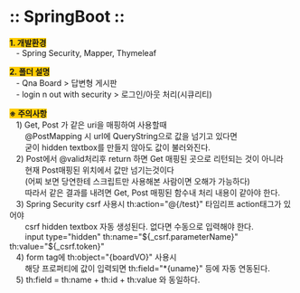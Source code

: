 <h1><strong>:: SpringBoot ::</strong></h1>
<p><strong><span style="background-color: #ffcc00;">1. 개발환경</span></strong><br />&nbsp; &nbsp;- Spring Security, Mapper, Thymeleaf</p>
<p><strong><span style="background-color: #ffcc00;">2. 폴더 설명</span></strong> <br />&nbsp; &nbsp;- Qna Board &gt; 답변형 게시판 <br />&nbsp; &nbsp;- login n out with security &gt; 로그인/아웃 처리(시큐리티)</p>
<p><strong><span style="background-color: #ffcc00;">※ 주의사항</span></strong> <br />&nbsp; &nbsp;1) Get, Post 가 같은 uri을 매핑하여 사용할때 <br />&nbsp; &nbsp; &nbsp; &nbsp;@PostMapping 시 url에 QueryString으로 값을 넘기고 있다면 <br />&nbsp; &nbsp; &nbsp; &nbsp;굳이 hidden textbox를 만들지 않아도 값이 불러와진다. <br />&nbsp; &nbsp;2) Post에서 @valid처리후 return 하면 Get 매핑된 곳으로 리턴되는 것이 아니라 <br />&nbsp; &nbsp; &nbsp; &nbsp;현재 Post매핑된 위치에서 값만 넘기는것이다 <br />&nbsp; &nbsp; &nbsp; &nbsp;(어찌 보면 당연한테 스크립트만 사용해본 사람이면 오해가 가능하다) <br />&nbsp; &nbsp; &nbsp; &nbsp;따라서 같은 결과를 내려면 Get, Post 매핑된 함수내 처리 내용이 같아야 한다. <br />&nbsp; &nbsp;3) Spring Security csrf 사용시 th:action="@{/test}" 타임리프 action태그가 있어야 <br />&nbsp; &nbsp; &nbsp; &nbsp;csrf hidden textbox 자동 생성된다.&nbsp;없다면 수동으로 입력해야 한다. <br />&nbsp; &nbsp; &nbsp; &nbsp;input type="hidden" th:name="${_csrf.parameterName}" th:value="${_csrf.token}" <br />&nbsp; &nbsp;4) form tag에 th:object="{boardVO}" 사용시 <br />&nbsp; &nbsp; &nbsp; &nbsp;해당 프로퍼티에 값이 입력되면 th:field="*{uname}" 등에 자동 연동된다. <br />&nbsp; &nbsp;5) th:field = th:name + th:id + th:value 와 동일하다.&nbsp;</p>
